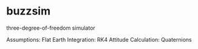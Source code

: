 # buzzsim

three-degree-of-freedom simulator

Assumptions:
Flat Earth
Integration: RK4
Attitude Calculation: Quaternions
